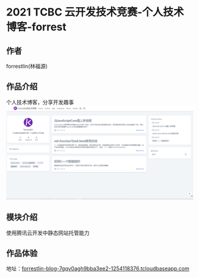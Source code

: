 # 2021 TCBC 云开发技术竞赛-个人技术博客-forrest
## 作者
forrestlin(林福源)
## 作品介绍
个人技术博客，分享开发趣事
![](blog_shot.png)
## 模块介绍
使用腾讯云开发中静态网站托管能力
## 作品体验
地址：[forrestlin-blog-7gqy0agh9bba3ee2-1254118376.tcloudbaseapp.com](https://forrestlin-blog-7gqy0agh9bba3ee2-1254118376.tcloudbaseapp.com)


